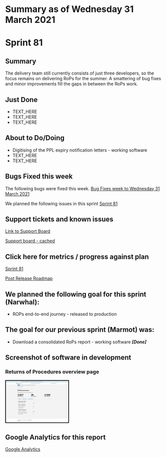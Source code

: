 # Summary as of Wednesday 31 March 2021 

# Sprint 81

## Summary
The delivery team still currently consists of just three developers, so the focus remains on delivering RoPs for the summer. A smattering of bug fixes and minor improvements fill the gaps in between the RoPs work.

## Just Done
* TEXT_HERE
* TEXT_HERE
* TEXT_HERE

## About to Do/Doing
* Digitising of the PPL expiry notification letters - working software
* TEXT_HERE
* TEXT_HERE

## Bugs Fixed this week
The following bugs were fixed this week.
[Bug Fixes week to Wednesday 31 March 2021](graphs/bugs31032021.png)

We planned the following issues in this sprint 
[Sprint 81](graphs/sprint31032021.png)

## Support tickets and known issues
[Link to Support Board](https://collaboration.homeoffice.gov.uk/jira/secure/RapidBoard.jspa?rapidView=1717&selectedIssue=ASSB-253)

[Support board - cached](graphs/supportBoard31032021.png)

## Click here for metrics / progress against plan
[Sprint 81](graphs/progress31032021.png)

[Post Release Roadmap](graphs/roadmap31032021.png)

## We planned the following goal for this sprint (Narwhal):
* ROPs end-to-end journey - released to production

## The goal for our previous sprint (Marmot) was:
* Download a consolidated RoPs report - working software ***[Done]***

## Screenshot of software in development 
### Returns of Procedures overview page
<a href="graphs/proto1_31032021.png"><img src="graphs/proto1_31032021.png" alt="HTML5 Icon" width="200" style="border:2px solid black"></a>
<br>


## Google Analytics for this report
[Google Analytics](graphs/GA31032021.png)

